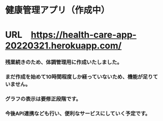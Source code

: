 # 健康管理アプリ（作成中）

# URL　https://health-care-app-20220321.herokuapp.com/

### 残業続きのため、体調管理用に作成いたしました。

### まだ作成を始めて10時間程度しか経っていないため、機能が足りていません。

### グラフの表示は要修正段階です。

### 今後API連携なども行い、便利なサービスにしていく予定です。

